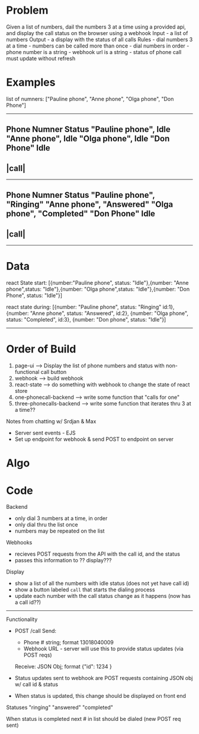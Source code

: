 # Problem

Given a list of numbers, dail the numbers 3 at a time using a provided api, and display the call status on the browser using a webhook
  Input - a list of numbers
  Output - a display with the status of all calls
  Rules
    - dial numbers 3 at a time
    - numbers can be called more than once
    - dial numbers in order
    - phone number is a string
    - webhook url is a string
    - status of phone call must update without refresh

# Examples

list of numners:
["Pauline phone", "Anne phone", "Olga phone", "Don Phone"]
__________________________________________________
Phone Numner        Status
"Pauline phone",    Idle
"Anne phone",       Idle
"Olga phone",       Idle
"Don Phone"         Idle
------
|call|
------
___________________________________________________

Phone Numner        Status
"Pauline phone",    "Ringing"
"Anne phone",       "Answered"
"Olga phone",       "Completed"
"Don Phone"         Idle
------
|call|
------
__________________________________________________

# Data
react State start: 
[{number:"Pauline phone", status: "Idle"},{number: "Anne phone",status: "Idle"},{number: "Olga phone",status: "Idle"},{number: "Don Phone", status: "Idle"}]

react state during:
[{number: "Pauline phone", status: "Ringing" id:1}, {number: "Anne phone", status: "Answered", id:2}, {number: "Olga phone", status: "Completed", id:3}, {number: "Don phone", status: "Idle"}]

-----------------------------------------------------------------------------------------

# Order of Build
1. page-ui --> Display the list of phone numbers and status with non-functional call button
2. webhook --> build webhook
3. react-state --> do something with webhook to change the state of react store
4. one-phonecall-backend --> write some function that "calls for one"
5. three-phonecalls-backend --> write some function that iterates thru 3 at a time??

Notes from chatting w/ Srdjan & Max
- Server sent events - EJS
- Set up endpoint for webhook & send POST to endpoint on server 

# Algo

# Code

Backend
- only dial 3 numbers at a time, in order
- only dial thru the list once
- numbers may be repeated on the list

Webhooks
 - recieves POST requests from the API with the call id, and the status
 - passes this information to ?? display???

Display
 - show a list of all the numbers with idle status (does not yet have call id)
 - show a button labeled `call` that starts the dialing process
 - update each number with the call status change as it happens (now has a call id??)
___________________________________

Functionality

- POST /call
  Send: 
    - Phone # string; format 13018040009
  - Webhook URL - server will use this to provide status updates (via POST reqs)

  Receive: JSON Obj; format {"id": 1234 }
  
- Status updates sent to webhook are POST requests containing JSON obj w/ call id & status
- When status is updated, this change should be displayed on front end

Statuses 
  "ringing"
  "answered"
  "completed"

When status is completed next # in list should be dialed (new POST req sent)




  